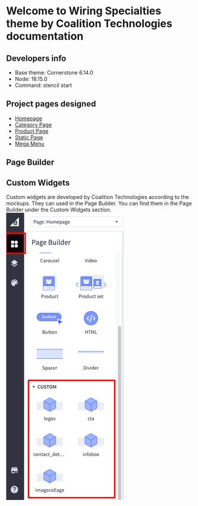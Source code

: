 # Welcome to Wiring Specialties theme by Coalition Technologies documentation

## Developers info

* Base theme: Cornerstone 6.14.0
* Node: 18.15.0
* Command: stencil start

## Project pages designed
* [Homepage](/home/)
* [Category Page](/category/)
* [Product Page](/product/)
* [Static Page](/static/)
* [Mega Menu](/menu/)

## Page Builder

## Custom Widgets
Custom widgets are developed by Coalition Technologies according to the mockups.
They can used in the Page Builder. You can find them in the Page Builder under the Custom Widgets section.
![custom-widgets.png](img/custom-widgets.png)

